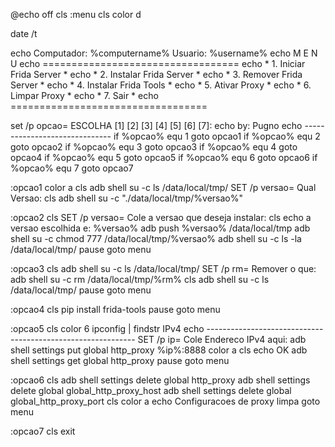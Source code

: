 @echo off
cls
:menu
cls
color d

date /t

echo Computador: %computername%        Usuario: %username%
echo 	      M E N U
echo  ==================================
echo * 1. Iniciar Frida Server          *
echo * 2. Instalar Frida Server         * 
echo * 3. Remover Frida Server          *
echo * 4. Instalar Frida Tools          * 
echo * 5. Ativar Proxy                  * 
echo * 6. Limpar Proxy                  * 
echo * 7. Sair                          * 
echo  ==================================

set /p opcao= ESCOLHA [1] [2] [3] [4] [5] [6] [7]: 
echo                                    by: Pugno
echo ------------------------------
if %opcao% equ 1 goto opcao1
if %opcao% equ 2 goto opcao2
if %opcao% equ 3 goto opcao3
if %opcao% equ 4 goto opcao4
if %opcao% equ 5 goto opcao5 
if %opcao% equ 6 goto opcao6 
if %opcao% equ 7 goto opcao7


:opcao1
color a
cls
adb shell su -c  ls /data/local/tmp/
SET /p versao= Qual Versao: 
cls
adb shell su -c  "./data/local/tmp/%versao%"

:opcao2
cls
SET /p versao= Cole a versao que deseja instalar: 
cls
echo a versao escolhida e: %versao%
adb push %versao% /data/local/tmp
adb shell su -c  chmod 777 /data/local/tmp/%versao%
adb shell su -c  ls -la /data/local/tmp/
pause
goto menu

:opcao3
cls
adb shell su -c  ls /data/local/tmp/
SET /p rm= Remover o que: 
adb shell su -c  rm /data/local/tmp/%rm%
cls
adb shell su -c  ls /data/local/tmp/
pause
goto menu

:opcao4
cls
pip install frida-tools
pause
goto menu

:opcao5
cls
color 6
ipconfig | findstr IPv4
echo ------------------------------------------------------------
SET /p ip= Cole Endereco IPv4 aqui: 
adb shell settings put global http_proxy %ip%:8888
color a
cls
echo OK
adb shell settings get global http_proxy
pause
goto menu

:opcao6
cls
adb shell settings delete global http_proxy
adb shell settings delete global global_http_proxy_host
adb shell settings delete global global_http_proxy_port
cls
color a
echo Configuracoes de proxy limpa
goto menu

:opcao7
cls
exit
